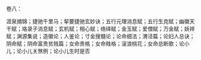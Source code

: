卷八：

涯泉摘锦；捷驰千里马；挈要捷驰玄妙诀；五行元理消息赋；五行生克赋；幽徽天干赋；珞录子消息赋；玄机赋；相心赋；络绎赋；金玉赋；爱僧赋；万金赋；妖祥赋；渊源集说；造徽论；人鉴论；寸金搜髓论；论命细法；渭泾篇；论妇人总诀；阴命赋；阴命富贵贫贱篇；女命贵格；女命贱格；滚浪桃花；女命总断歌；论小儿；论小儿关煞例；论小儿生时是否

